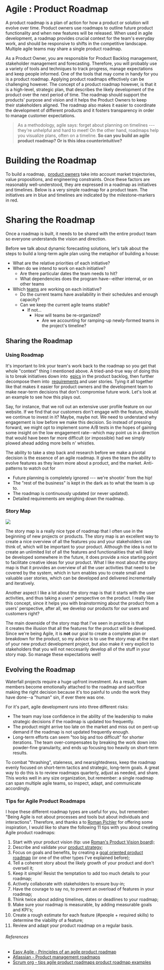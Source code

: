 [comment]: [Architecture](ReadMe.MD)

Agile : Product Roadmap 
=======================

A product roadmap is a plan of action for how a product or solution will
evolve over time. Product owners use roadmaps to outline future product
functionality and when new features will be released. When used in agile
development, a roadmap provides crucial context for the team\'s everyday
work, and should be responsive to shifts in the competitive landscape.
Multiple agile teams may share a single product roadmap.

As a Product Owner, you are responsible for Product Backlog management,
stakeholder management and forecasting. Therefore, you will probably use
a variety of tools and techniques to track progress, manage expectations
and keep people informed. One of the tools that may come in handy for
you is a product roadmap. Applying product roadmaps effectively can be
challenging however. The concept of a product roadmap however, is that
it is a high-level, strategic plan, that describes the likely
development of the product over the next period of time. The roadmap
should support the products\' purpose and vision and it helps the
Product Owners to keep their stakeholders aligned. The roadmap
also makes it easier to coordinate the development of different products
and it fosters transparency in order to manage customer expectations.

> As a methodology, agile says: forget about planning on timelines ---
> they're unhelpful and hard to meet! On the other hand, roadmaps help
> you visualize plans, often on a timeline. **So can you build an agile
> product roadmap? Or is this idea counterintuitive?**



Building the Roadmap
====================

To build a roadmap,  [product owners](https://www.atlassian.com/agile/product-management) take
into account market trajectories, value propositions, and engineering
constraints. Once these factors are reasonably well-understood, they are
expressed in a roadmap as initiatives and timelines. Below is a very
simple roadmap for a product team. The initiatives are in blue and
timelines are indicated by the milestone-markers in red.

Sharing the Roadmap
===================

Once a roadmap is built, it needs to be shared with the entire product
team so everyone understands the vision and direction.

Before we talk about dynamic forecasting solutions, let\'s talk about
the steps to build a long-term agile plan using the metaphor of building
a house:

-   What are the relative priorities of each initiative?
-   When do we intend to work on each initiative?
    -   Are there particular dates the team needs to hit?
    -   What dependencies does the program have--either internal, or on
        other teams
-   Which [teams](https://www.atlassian.com/agile/teams) are
    working on each initiative?
    -   Do the current teams have availability in their schedules and
        enough capacity?
    -   Can we keep the current agile teams stable?
        -   If not\...
            -   How will teams be re-organized?
                -   Are we accounting for ramping-up newly-formed teams
                    in the project\'s timeline?

Sharing the Roadmap
-------------------

### Using Roadmap 

It\'s important to link your team\'s work back to the roadmap so you get
that whole \"context\" thing I mentioned above. A tried-and-true way of
doing this is to break initiatives down into 
[epics](https://www.atlassian.com/agile/project-management/epics-stories-themes) in
the product backlog, then further decompose them into 
[requirements](https://www.atlassian.com/agile/product-management/requirements) and
user stories. Tying it all together like that makes it easier for
product owners and the development team to make near-term decisions that
don\'t compromise future work. Let\'s look at an example to see how this
plays out.

Say, for instance, that we roll out an extensive user profile feature on
our website. If we find that our customers don\'t engage with the
feature, should we continue to invest in it? Maybe, maybe not. We need
to understand why engagement is low before we make this decision. So
instead of pressing forward, we might opt to implement some A/B tests in
the hopes of gaining some insight on the low engagement rate--which may
point us in a direction that would have been far more difficult (or
impossible) had we simply plowed ahead adding more bells n\' whistles.

The ability to take a step back and research before we make a pivotal
decision is the essence of an agile roadmap. It gives the team the
ability to evolve features as they learn more about a product, and the
market. Anti-patterns to watch out for

-   Future planning is completely ignored --- we\'re shootin\' from the
    hip!
-   The \"rest of the business\" is kept in the dark as to what the team
    is up to.
-   The roadmap is continuously updated (or never updated).
-   Detailed requirements are weighing down the roadmap.

### Story Map 

![](http://burozeven.nl/robbinschuurman/wp-content/uploads/2017/05/StoryMap-300x212.png)

The story map is a really nice type of roadmap that I often use in the
beginning of new projects or products. The story map is an excellent way
to create a nice overview of all the features you and your stakeholders
can think of, which will be important to your product. Although the idea
is not to create an unlimited list of all the features and
functionalities that will likely be developed somewhere in the future,
it does provide a nice starting point to facilitate creative ideas for
your product. What I like most about the story map is that it provides
an overview of all the user activities that need to be covered by the
system, which in turn enables you to create small and valuable user
stories, which can be developed and delivered incrementally and
iteratively.

Another aspect I like a lot about the story map is that it starts with
the user activities, and thus taking a users\' perspective on the
product. I really like this concept, since it helps you
with brainstorming about the product from a users\' perspective, after
all, we develop our products for our users and customers right?

The main downside of the story map that I\'ve seen in practice is that
it creates the illusion that all the features for the product will be
developed. Since we\'re being Agile, it is **not** our goal to create a
complete plan or breakdown for the product, so my advice is to use the
story map at the start of your new product development project, but also
make it very explicit to stakeholders that you will not neccesarily
develop all of the stuff in your story map. So manage these expectations
well!

Evolving the Roadmap
--------------------

Waterfall projects require a huge upfront investment. As a result, team
members become emotionally attached to the roadmap and sacrifice making
the right decision because it\'s too painful to undo the work they have
done--a \"human\" sin, if ever there was one.

For it\'s part, agile development runs into three different risks:

-   The team may lose confidence in the ability of the leadership to
    make strategic decisions if the roadmap is updated too frequently.
-   The product might arrive too late on the market and miss out on
    pent-up demand if the roadmap is not updated frequently enough.
-   Long-term efforts can seem \"too big and too difficult\" for shorter
    iterations. The team over-compensates by breaking the work down into
    powder-fine granularity, and ends up focusing too heavily on
    short-term results.

To combat \"thrashing\", staleness, and nearsightedness, keep the
roadmap evenly focused on short-term tactics and strategic, long-term
goals. A great way to do this is to review roadmaps quarterly, adjust as
needed, and share. This works well in any size organization, but
remember: a single roadmap can span multiple agile teams, so inspect,
adapt, and communicate accordingly.

### Tips for Agile Product Roadmaps

I hope these different roadmap types are useful for you, but remember:
\"Being Agile is not about processes and tools but about individuals and
interactions\". Therefore, and thanks a to [Roman
Pichler](http://www.romanpichler.com/blog/10-tips-creating-agile-product-roadmap/) for
offering some inspiration, I would like to share the following 11
tips with you about creating Agile product roadmaps:

1.  Start with your product vision (tip: use [Roman\'s Product Vision
    board](http://www.romanpichler.com/tools/vision-board/));
2.  Describe and validate your [product strategy](http://www.romanpichler.com/blog/elements-definition-product-strategy/);
3.  Focus on goals and benefits, by creating a [goal oriented product roadmap](http://www.romanpichler.com/blog/goal-oriented-agile-product-roadmap/) (or
    one of the other types I\'ve explained before);
4.  Tell a coherent story about the likely growth of your product and
    don\'t oversell it;
5.  Keep it simple! Resist the temptation to add too much details to
    your roadmap;
6.  Actively collaborate with stakeholders to ensure buy-in;
7.  Have the courage to say no, to prevent an overload of features in
    your roadmap;
8.  Think twice about adding timelines, dates or deadlines to your
    roadmap;
9.  Make sure your roadmap is measurable, by adding measurable goals and
    KPI\'s;
10. Create a rough estimate for each feature (\#people + required
    skills) to determine the viability of a feature;
11. Review and adapt your product roadmap on a regular basis.

###### References

-   [Easy Agile - Principles of an agile product roadmap](https://blog.easyagile.com/principles-of-an-agile-product-roadmap-a2480e4bb49d)
-   [Atlassian - Product management roadmaps](https://www.atlassian.com/agile/product-management/roadmaps)
-   [Scrum org - tips agile product roadmaps product roadmap examples](https://www.scrum.org/resources/blog/tips-agile-product-roadmaps-product-roadmap-examples)

